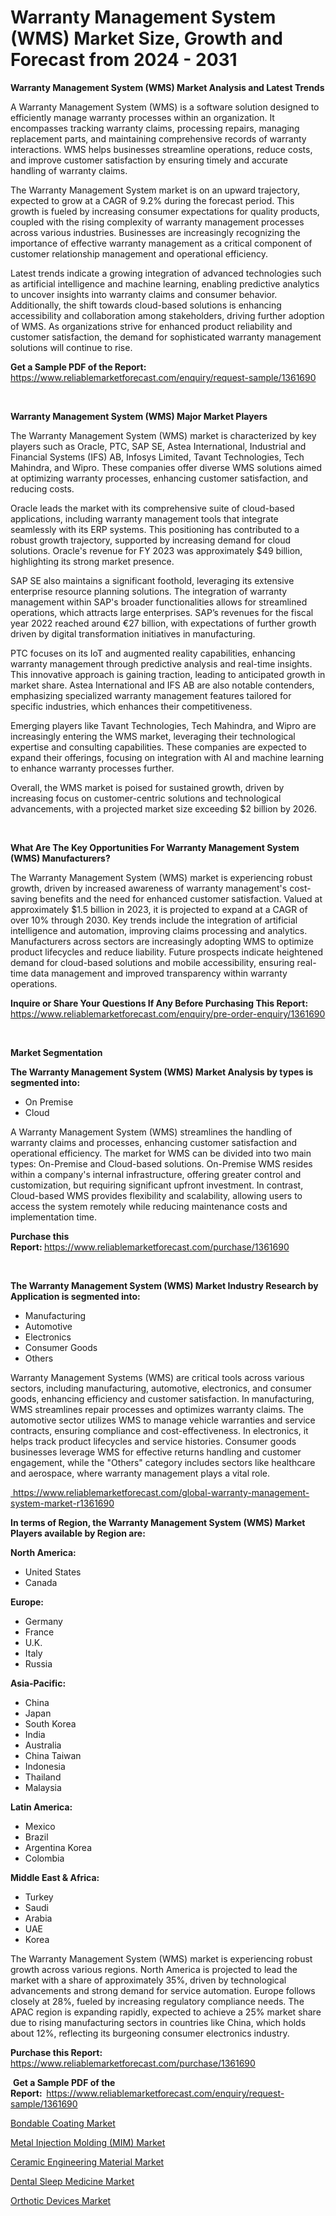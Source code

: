<p><h1>Warranty Management System (WMS) Market Size, Growth and Forecast from 2024 - 2031</h1></p><p><strong>Warranty Management System (WMS) Market Analysis and Latest Trends</strong></p>
<p><p>A Warranty Management System (WMS) is a software solution designed to efficiently manage warranty processes within an organization. It encompasses tracking warranty claims, processing repairs, managing replacement parts, and maintaining comprehensive records of warranty interactions. WMS helps businesses streamline operations, reduce costs, and improve customer satisfaction by ensuring timely and accurate handling of warranty claims.</p><p>The Warranty Management System market is on an upward trajectory, expected to grow at a CAGR of 9.2% during the forecast period. This growth is fueled by increasing consumer expectations for quality products, coupled with the rising complexity of warranty management processes across various industries. Businesses are increasingly recognizing the importance of effective warranty management as a critical component of customer relationship management and operational efficiency.</p><p>Latest trends indicate a growing integration of advanced technologies such as artificial intelligence and machine learning, enabling predictive analytics to uncover insights into warranty claims and consumer behavior. Additionally, the shift towards cloud-based solutions is enhancing accessibility and collaboration among stakeholders, driving further adoption of WMS. As organizations strive for enhanced product reliability and customer satisfaction, the demand for sophisticated warranty management solutions will continue to rise.</p></p>
<p><strong>Get a Sample PDF of the Report:&nbsp;</strong> <a href="https://www.reliablemarketforecast.com/enquiry/request-sample/1361690">https://www.reliablemarketforecast.com/enquiry/request-sample/1361690</a></p>
<p>&nbsp;</p>
<p><strong>Warranty Management System (WMS) Major Market Players</strong></p>
<p><p>The Warranty Management System (WMS) market is characterized by key players such as Oracle, PTC, SAP SE, Astea International, Industrial and Financial Systems (IFS) AB, Infosys Limited, Tavant Technologies, Tech Mahindra, and Wipro. These companies offer diverse WMS solutions aimed at optimizing warranty processes, enhancing customer satisfaction, and reducing costs.</p><p>Oracle leads the market with its comprehensive suite of cloud-based applications, including warranty management tools that integrate seamlessly with its ERP systems. This positioning has contributed to a robust growth trajectory, supported by increasing demand for cloud solutions. Oracle's revenue for FY 2023 was approximately $49 billion, highlighting its strong market presence.</p><p>SAP SE also maintains a significant foothold, leveraging its extensive enterprise resource planning solutions. The integration of warranty management within SAP's broader functionalities allows for streamlined operations, which attracts large enterprises. SAP’s revenues for the fiscal year 2022 reached around €27 billion, with expectations of further growth driven by digital transformation initiatives in manufacturing.</p><p>PTC focuses on its IoT and augmented reality capabilities, enhancing warranty management through predictive analysis and real-time insights. This innovative approach is gaining traction, leading to anticipated growth in market share. Astea International and IFS AB are also notable contenders, emphasizing specialized warranty management features tailored for specific industries, which enhances their competitiveness.</p><p>Emerging players like Tavant Technologies, Tech Mahindra, and Wipro are increasingly entering the WMS market, leveraging their technological expertise and consulting capabilities. These companies are expected to expand their offerings, focusing on integration with AI and machine learning to enhance warranty processes further.</p><p>Overall, the WMS market is poised for sustained growth, driven by increasing focus on customer-centric solutions and technological advancements, with a projected market size exceeding $2 billion by 2026.</p></p>
<p>&nbsp;</p>
<p><strong>What Are The Key Opportunities For Warranty Management System (WMS) Manufacturers?</strong></p>
<p><p>The Warranty Management System (WMS) market is experiencing robust growth, driven by increased awareness of warranty management's cost-saving benefits and the need for enhanced customer satisfaction. Valued at approximately $1.5 billion in 2023, it is projected to expand at a CAGR of over 10% through 2030. Key trends include the integration of artificial intelligence and automation, improving claims processing and analytics. Manufacturers across sectors are increasingly adopting WMS to optimize product lifecycles and reduce liability. Future prospects indicate heightened demand for cloud-based solutions and mobile accessibility, ensuring real-time data management and improved transparency within warranty operations.</p></p>
<p><strong>Inquire or Share Your Questions If Any Before Purchasing This Report:</strong> <a href="https://www.reliablemarketforecast.com/enquiry/pre-order-enquiry/1361690">https://www.reliablemarketforecast.com/enquiry/pre-order-enquiry/1361690</a></p>
<p>&nbsp;</p>
<p><strong>Market Segmentation</strong></p>
<p><strong>The Warranty Management System (WMS) Market Analysis by types is segmented into:</strong></p>
<p><ul><li>On Premise</li><li>Cloud</li></ul></p>
<p><p>A Warranty Management System (WMS) streamlines the handling of warranty claims and processes, enhancing customer satisfaction and operational efficiency. The market for WMS can be divided into two main types: On-Premise and Cloud-based solutions. On-Premise WMS resides within a company's internal infrastructure, offering greater control and customization, but requiring significant upfront investment. In contrast, Cloud-based WMS provides flexibility and scalability, allowing users to access the system remotely while reducing maintenance costs and implementation time.</p></p>
<p><strong>Purchase this Report:&nbsp;</strong><a href="https://www.reliablemarketforecast.com/purchase/1361690">https://www.reliablemarketforecast.com/purchase/1361690</a></p>
<p>&nbsp;</p>
<p><strong>The Warranty Management System (WMS) Market Industry Research by Application is segmented into:</strong></p>
<p><ul><li>Manufacturing</li><li>Automotive</li><li>Electronics</li><li>Consumer Goods</li><li>Others</li></ul></p>
<p><p>Warranty Management Systems (WMS) are critical tools across various sectors, including manufacturing, automotive, electronics, and consumer goods, enhancing efficiency and customer satisfaction. In manufacturing, WMS streamlines repair processes and optimizes warranty claims. The automotive sector utilizes WMS to manage vehicle warranties and service contracts, ensuring compliance and cost-effectiveness. In electronics, it helps track product lifecycles and service histories. Consumer goods businesses leverage WMS for effective returns handling and customer engagement, while the "Others" category includes sectors like healthcare and aerospace, where warranty management plays a vital role.</p></p>
<p><a href="https://www.reliablemarketforecast.com/global-warranty-management-system-market-r1361690">&nbsp;https://www.reliablemarketforecast.com/global-warranty-management-system-market-r1361690</a></p>
<p><strong>In terms of Region, the Warranty Management System (WMS) Market Players available by Region are:</strong></p>
<p>
    <p> <strong> North America: </strong>
        <ul>
            <li>United States</li>
            <li>Canada</li>
        </ul>
        </p> 
    <p> <strong> Europe: </strong>
        <ul>
            <li>Germany</li>
            <li>France</li>
            <li>U.K.</li>
            <li>Italy</li>
            <li>Russia</li>
        </ul>
        </p> 
    <p> <strong> Asia-Pacific: </strong>
        <ul>
            <li>China</li>
            <li>Japan</li>
            <li>South Korea</li>
            <li>India</li>
            <li>Australia</li>
            <li>China Taiwan</li>
            <li>Indonesia</li>
            <li>Thailand</li>
            <li>Malaysia</li>
        </ul>
        </p> 
    <p> <strong> Latin America: </strong>
        <ul>
            <li>Mexico</li>
            <li>Brazil</li>
            <li>Argentina Korea</li>
            <li>Colombia</li>
        </ul>
        </p> 
    <p> <strong> Middle East & Africa: </strong>
        <ul>
            <li>Turkey</li>
            <li>Saudi</li>
            <li>Arabia</li>
            <li>UAE</li>
            <li>Korea</li>
        </ul>
    </p>
    </p>
<p><p>The Warranty Management System (WMS) market is experiencing robust growth across various regions. North America is projected to lead the market with a share of approximately 35%, driven by technological advancements and strong demand for service automation. Europe follows closely at 28%, fueled by increasing regulatory compliance needs. The APAC region is expanding rapidly, expected to achieve a 25% market share due to rising manufacturing sectors in countries like China, which holds about 12%, reflecting its burgeoning consumer electronics industry.</p></p>
<p><strong>Purchase this Report: </strong><a href="https://www.reliablemarketforecast.com/purchase/1361690">https://www.reliablemarketforecast.com/purchase/1361690</a></p>
<p>&nbsp;<strong>Get a Sample PDF of the Report:&nbsp;&nbsp;</strong><a href="https://www.reliablemarketforecast.com/enquiry/request-sample/1361690">https://www.reliablemarketforecast.com/enquiry/request-sample/1361690</a></p>
<p><strong></strong></p>
<p><p><a href="https://issuu.com/reportprime-2/docs/bondable-coating-market-size-2030.p_cde83002b80091">Bondable Coating Market</a></p><p><a href="https://github.com/pizolina/Market-Research-Report-List-6/blob/main/metal-injection-molding-mim-market.md">Metal Injection Molding (MIM) Market</a></p><p><a href="https://issuu.com/reportprime-2/docs/ceramic-engineering-material-market_6affdf327583a1">Ceramic Engineering Material Market</a></p><p><a href="https://www.linkedin.com/pulse/global-dental-sleep-medicine-market-analysis-trends-forecasts-bczsc?trackingId=MasDtzNMTIeAt7i60lRnAg%3D%3D">Dental Sleep Medicine Market</a></p><p><a href="https://www.linkedin.com/pulse/orthotic-devices-market-research-report-exploring-size-revenue-gkowc?trackingId=03vD%2F3QFRSiIwIwbBtR8rg%3D%3D">Orthotic Devices Market</a></p></p>